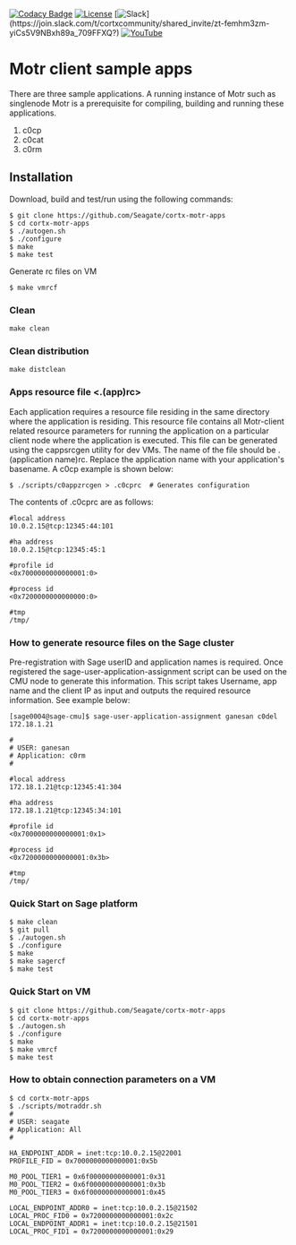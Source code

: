 [![Codacy Badge](https://app.codacy.com/project/badge/Grade/7d9b003bbaeb449dac098b2bf72197fa)](https://www.codacy.com/gh/Seagate/m0client-sample-apps/dashboard?utm_source=github.com&amp;utm_medium=referral&amp;utm_content=Seagate/m0client-sample-apps&amp;utm_campaign=Badge_Grade)
[![License](https://img.shields.io/badge/License-Apache%202.0-blue.svg)](https://github.com/Seagate/cortx-motr-apps/blob/main/LICENSE) [![Slack](https://img.shields.io/badge/chat-on%20Slack-blue")](https://join.slack.com/t/cortxcommunity/shared_invite/zt-femhm3zm-yiCs5V9NBxh89a_709FFXQ?) [![YouTube](https://img.shields.io/badge/Video-YouTube-red)](https://cortx.link/videos)

# Motr client sample apps

There are three sample applications.
A running instance of Motr such as singlenode Motr is a prerequisite for
compiling, building and running these applications. 

 1. c0cp
 2. c0cat
 3. c0rm

## Installation
Download, build and test/run using the following commands:
```
$ git clone https://github.com/Seagate/cortx-motr-apps
$ cd cortx-motr-apps
$ ./autogen.sh
$ ./configure
$ make
$ make test
```
Generate rc files on VM
```
$ make vmrcf
```
### Clean 
```
make clean
```
### Clean distribution
```
make distclean
```
### Apps resource file <.(app)rc>
Each application requires a resource file residing in the same directory
where the application is residing. This resource file contains all
Motr-client related resource parameters for running the application
on a particular client node where the application is executed.
This file can be generated using the cappsrcgen utility for dev VMs.
The name of the file should be .(application name)rc. Replace the
application name with your application's basename. A c0cp example
is shown below:

```
$ ./scripts/c0appzrcgen > .c0cprc  # Generates configuration
```

The contents of .c0cprc are as follows:
```
#local address
10.0.2.15@tcp:12345:44:101

#ha address
10.0.2.15@tcp:12345:45:1

#profile id
<0x7000000000000001:0>

#process id
<0x7200000000000000:0>

#tmp
/tmp/
```

### How to generate resource files on the Sage cluster

Pre-registration with Sage userID and application names is required.
Once registered the sage-user-application-assignment script can be used
on the CMU node to generate this information. This script takes Username,
app name and the client IP as input and outputs the required resource
information. See example below:

```
[sage0004@sage-cmu]$ sage-user-application-assignment ganesan c0del 172.18.1.21

#
# USER: ganesan
# Application: c0rm
#

#local address
172.18.1.21@tcp:12345:41:304

#ha address
172.18.1.21@tcp:12345:34:101

#profile id
<0x7000000000000001:0x1>

#process id
<0x7200000000000001:0x3b>

#tmp
/tmp/
```

### Quick Start on Sage platform
```
$ make clean
$ git pull
$ ./autogen.sh
$ ./configure
$ make 
$ make sagercf
$ make test
```
### Quick Start on VM
```
$ git clone https://github.com/Seagate/cortx-motr-apps
$ cd cortx-motr-apps
$ ./autogen.sh
$ ./configure
$ make 
$ make vmrcf
$ make test
```
### How to obtain connection parameters on a VM
```
$ cd cortx-motr-apps
$ ./scripts/motraddr.sh 
#
# USER: seagate
# Application: All
#

HA_ENDPOINT_ADDR = inet:tcp:10.0.2.15@22001
PROFILE_FID = 0x7000000000000001:0x5b

M0_POOL_TIER1 = 0x6f00000000000001:0x31
M0_POOL_TIER2 = 0x6f00000000000001:0x3b
M0_POOL_TIER3 = 0x6f00000000000001:0x45

LOCAL_ENDPOINT_ADDR0 = inet:tcp:10.0.2.15@21502
LOCAL_PROC_FID0 = 0x7200000000000001:0x2c
LOCAL_ENDPOINT_ADDR1 = inet:tcp:10.0.2.15@21501
LOCAL_PROC_FID1 = 0x7200000000000001:0x29
```
